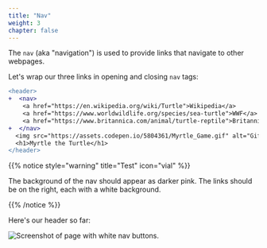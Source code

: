 ```yaml
---
title: "Nav"
weight: 3
chapter: false
---
```


The `nav` (aka "navigation") is used to provide links that navigate to other webpages.

Let's wrap our three links in opening and closing `nav` tags:

```diff
<header>
+  <nav>
    <a href="https://en.wikipedia.org/wiki/Turtle">Wikipedia</a>
    <a href="https://www.worldwildlife.org/species/sea-turtle">WWF</a>
    <a href="https://www.britannica.com/animal/turtle-reptile">Britannica</a>
+  </nav>
  <img src="https://assets.codepen.io/5804361/Myrtle_Game.gif" alt="Gif of computer game with turtle moving around a grid."/>
  <h1>Myrtle the Turtle</h1>
</header>
```

{{% notice style="warning" title="Test" icon="vial" %}}

The background of the nav should appear as darker pink.
The links should be on the right, each with a white background.

{{% /notice %}}

Here's our header so far:

![Screenshot of page with white nav buttons.](../../images/myrtle_nav.png)
